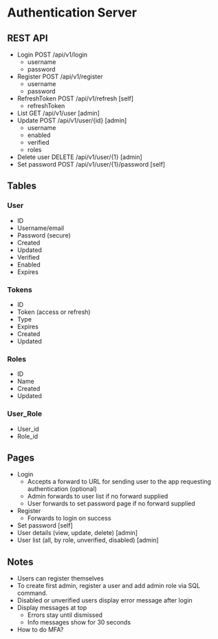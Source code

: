 # Authentication Server
## REST API
* Login POST /api/v1/login
  * username
  * password
* Register POST /api/v1/register
  * username
  * password
* RefreshToken POST /api/v1/refresh [self]
  * refreshToken
* List GET /api/v1/user [admin]
* Update POST /api/v1/user/{id} [admin]
  * username
  * enabled
  * verified
  * roles
* Delete user DELETE /api/v1/user/{1} [admin]
* Set password POST /api/v1/user/{1}/password [self]

## Tables
### User
* ID
* Username/email
* Password (secure)
* Created
* Updated
* Verified
* Enabled
* Expires

### Tokens
* ID
* Token (access or refresh)
* Type
* Expires
* Created
* Updated

### Roles
* ID
* Name
* Created
* Updated

### User_Role
* User_id
* Role_id

## Pages
* Login
  * Accepts a forward to URL for sending user to the app requesting authentication (optional)
  * Admin forwards to user list if no forward supplied
  * User forwards to set password page if no forward supplied
* Register 
  * Forwards to login on success
* Set password [self]
* User details (view, update, delete) [admin]
* User list (all, by role, unverified, disabled) [admin]

## Notes
* Users can register themselves
* To create first admin, register a user and add admin role via SQL command.
* Disabled or unverified users display error message after login
* Display messages at top
  * Errors stay until dismissed
  * Info messages show for 30 seconds
* How to do MFA?
